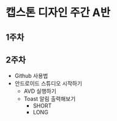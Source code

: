 # 캡스톤 디자인 주간 A반

## 1주차

## 2주차
- Github 사용법
- 안드로이드 스튜디오 시작하기
  - AVD 실행하기
  - Toast 알림 출력해보기
    - SHORT
    - LONG
